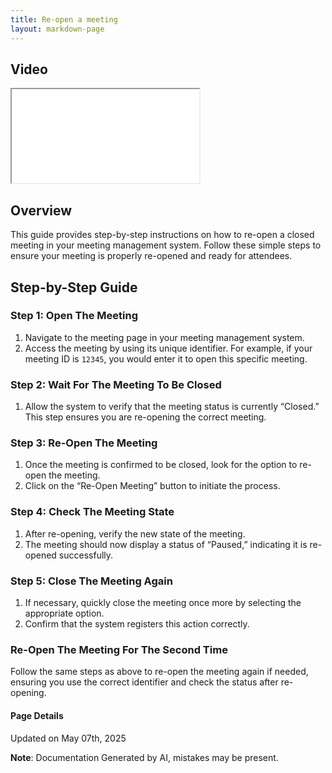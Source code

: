 ```yaml
---
title: Re-open a meeting
layout: markdown-page
---
```


## Video 
<div class="container my-5">
	<div class="embed-responsive embed-responsive-16by9">
		<iframe class="embed-responsive-item" src="..\media\meetings\re_open_a_meeting\Re_open_a_meeting.webm" allowfullscreen></iframe>
	</div>
</div>

## Overview
This guide provides step-by-step instructions on how to re-open a closed meeting in your meeting management system. Follow these simple steps to ensure your meeting is properly re-opened and ready for attendees.

## Step-by-Step Guide

### Step 1: Open The Meeting
1. Navigate to the meeting page in your meeting management system.
2. Access the meeting by using its unique identifier. For example, if your meeting ID is `12345`, you would enter it to open this specific meeting.

### Step 2: Wait For The Meeting To Be Closed
1. Allow the system to verify that the meeting status is currently “Closed.” This step ensures you are re-opening the correct meeting.

### Step 3: Re-Open The Meeting
1. Once the meeting is confirmed to be closed, look for the option to re-open the meeting.
2. Click on the “Re-Open Meeting” button to initiate the process.

### Step 4: Check The Meeting State
1. After re-opening, verify the new state of the meeting.
2. The meeting should now display a status of “Paused,” indicating it is re-opened successfully.

### Step 5: Close The Meeting Again
1. If necessary, quickly close the meeting once more by selecting the appropriate option.
2. Confirm that the system registers this action correctly. 

### Re-Open The Meeting For The Second Time
Follow the same steps as above to re-open the meeting again if needed, ensuring you use the correct identifier and check the status after re-opening.

#### Page Details
Updated on May 07th, 2025

**Note**: Documentation Generated by AI, mistakes may be present.